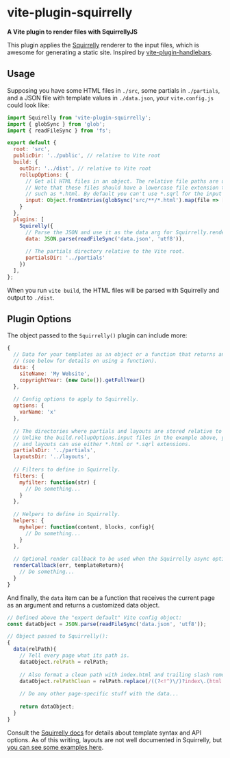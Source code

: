 # vite-plugin-squirrelly
**A Vite plugin to render files with SquirrellyJS**

This plugin applies the [Squirrelly](https://squirrelly.js.org/) renderer to the input files, which is awesome for generating a static site. Inspired by [vite-plugin-handlebars](https://github.com/alexlafroscia/vite-plugin-handlebars).

## Usage

Supposing you have some HTML files in `./src`, some partials in `./partials`, and a JSON file with template values in `./data.json`, your `vite.config.js` could look like:

```js
import Squirelly from 'vite-plugin-squirrelly';
import { globSync } from 'glob';
import { readFileSync } from 'fs';

export default {
  root: 'src',
  publicDir: '../public', // relative to Vite root
  build: {
    outDir: '../dist', // relative to Vite root
    rollupOptions: {
      // Get all HTML files in an object. The relative file paths are used as both keys and values.
      // Note that these files should have a lowercase file extension that Vite understands,
      // such as *.html. By default you can't use *.sqrl for the input files.
      input: Object.fromEntries(globSync('src/**/*.html').map(file => [file, file]))
    }
  },
  plugins: [
    Squirelly({
      // Parse the JSON and use it as the data arg for Squirrelly.render().
      data: JSON.parse(readFileSync('data.json', 'utf8')),
      
      // The partials directory relative to the Vite root.
      partialsDir: '../partials'
    })
  ],
};
```

When you run `vite build`, the HTML files will be parsed with Squirrelly and output to `./dist`.

## Plugin Options

The object passed to the `Squirrelly()` plugin can include more:

```js
{
  // Data for your templates as an object or a function that returns an object
  // (see below for details on using a function).
  data: {
    siteName: 'My Website',
    copyrightYear: (new Date()).getFullYear()
  },
  
  // Config options to apply to Squirrelly.
  options: {
    varName: 'x'
  },
  
  // The directories where partials and layouts are stored relative to the Vite root.
  // Unlike the build.rollupOptions.input files in the example above, your partials
  // and layouts can use either *.html or *.sqrl extensions.
  partialsDir: '../partials',
  layoutsDir: '../layouts',
  
  // Filters to define in Squirrelly.
  filters: {
    myfilter: function(str) {
      // Do something...
    }
  },
  
  // Helpers to define in Squirrelly.
  helpers: {
    myhelper: function(content, blocks, config){
      // Do something...
    }
  },
  
  // Optional render callback to be used when the Squirrelly async option is set to true.
  renderCallback(err, templateReturn){
    // Do something...
  }
}
```

And finally, the `data` item can be a function that receives the current page as an argument and returns a customized data object.

```js
// Defined above the "export default" Vite config object:
const dataObject = JSON.parse(readFileSync('data.json', 'utf8'));

// Object passed to Squirrelly():
{
  data(relPath){
    // Tell every page what its path is.
    dataObject.relPath = relPath;
    
    // Also format a clean path with index.html and trailing slash removed (except root slash).
    dataObject.relPathClean = relPath.replace(/((?<!^)\/)?index\.(html|sqrl)$/, '');
    
    // Do any other page-specific stuff with the data...
    
    return dataObject;
  }
}
```

Consult the [Squirrelly docs](https://squirrelly.js.org/docs) for details about template syntax and API options. As of this writing, layouts are not well documented in Squirrelly, but [you can see some examples here](https://github.com/squirrellyjs/squirrelly/tree/master/test/templates).
